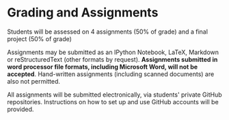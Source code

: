 # Grading and Assignments

Students will be assessed on 4 assignments (50% of grade) and a final project (50% of grade)

Assignments may be submitted as an IPython Notebook, LaTeX, Markdown or reStructuredText (other formats by request). **Assignments submitted in word processor file formats, including Microsoft Word, will not be accepted**. Hand-written assignments (including scanned documents) are also not permitted.

All assignments will be submitted electronically, via students' private GitHub repositories. Instructions on how to set up and use GitHub accounts will be provided.